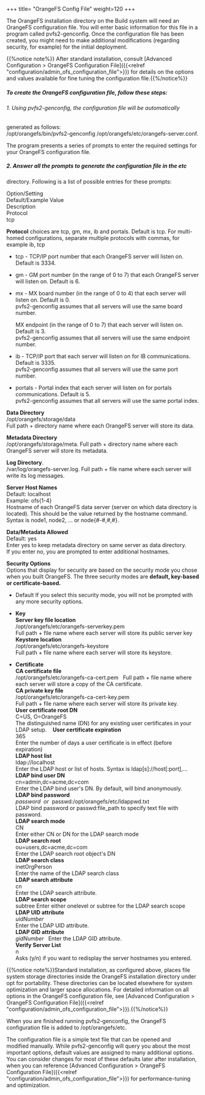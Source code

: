 +++
title= "OrangeFS Config File"
weight=120
+++

The OrangeFS installation directory on the Build system will need an OrangeFS configuration file. You will enter basic information for this file in a program called pvfs2-genconfig. Once the configuration file has been created, you might need to make additional modifications (regarding security, for example) for the initial deployment.
                         
{{%notice note%}} After standard installation, consult [Advanced Configuration > OrangeFS Configuration File]({{<relref "configuration/admin_ofs_configuration_file">}}) for details on the options and values available for fine tuning the configuration file.{{%/notice%}}


##### To create the OrangeFS configuration file, follow these steps:

###### 1.  Using pvfs2-genconfig, the configuration file will be automatically

generated as follows:  
/opt/orangefs/bin/pvfs2-genconfig /opt/orangefs/etc/orangefs-server.conf. 

The program presents a series of prompts to enter the required settings for your OrangeFS configuration file.

##### 2.  Answer all the prompts to generate the configuration file in the etc
directory. Following is a list of possible entries for these prompts:

Option/Setting    
Default/Example Value  
Description   
Protocol  
tcp   

**Protocol** choices are tcp, gm, mx, ib and portals. Default is tcp. For multi-homed configurations, separate multiple protocols with commas, for example ib, tcp

- tcp - TCP/IP port number that each OrangeFS server will listen on. Default is 3334.  

- gm - GM port number (in the range of 0 to 7) that each OrangeFS server will listen on. Default is 6.  

- mx - MX board number (in the range of 0 to 4) that each server will listen on. Default is 0.  
	pvfs2-genconfig assumes that all servers will use the same board number.  

	MX endpoint (in the range of 0 to 7) that each server will listen on. Default is 3.  
	pvfs2-genconfig assumes that all servers will use the same endpoint number.  
- ib - 
	TCP/IP port that each server will listen on for IB communications. Default is 3335.  
	pvfs2-genconfig assumes that all servers will use the same port number.  

- portals - Portal index that each server will listen on for portals communications. Default is 5.  
pvfs2-genconfig assumes that all servers will use the same portal index.  

**Data Directory**  
	/opt/orangefs/storage/data   
	Full path + directory name where each OrangeFS server will store its
data.   

**Metadata Directory**  
	/opt/orangefs/storage/meta. 
	Full path + directory name where each OrangeFS server will store its
metadata.  

**Log Directory**.  
	/var/log/orangefs-server.log. 
	Full path + file name where each server will write its log messages.  

**Server Host Names**    
	Default: localhost   
	Example: ofs{1-4}   
	Hostname of each OrangeFS data server (server on which data directory is
located). This should be the value returned by the hostname command.
Syntax is node1, node2, ... or node{\#-\#,\#,\#}.  

**Data/Metadata Allowed**   
	Default: yes    
Enter yes to keep metadata directory on same server as data directory.  
If you enter no, you are prompted to enter additional hostnames.   

**Security Options**    
	Options that display for security are based on the security mode you
chose when you built OrangeFS. The three security modes are **default,
key-based or certificate-based.**    

 - Default
	If you select this security mode, you will not be prompted with any more
security options.  

 - **Key**  
	**Server key file location**   
	/opt/orangefs/etc/orangefs-serverkey.pem  
	Full path + file name where each server will store its public server
key   
	**Keystore location**   
	/opt/orangefs/etc/orangefs-keystore  
	Full path + file name where each server will store its keystore.

 - **Certificate**  
	**CA certificate file**  
	/opt/orangefs/etc/orangefs-ca-cert.pem  
	Full path + file name where each server will store a copy of the CA
certificate.  
	**CA private key file**  
	/opt/orangefs/etc/orangefs-ca-cert-key.pem  
	Full path + file name where each server will store its private key.  
	**User certificate root DN**  
	C=US, O=OrangeFS  
	The distinguished name (DN) for any existing user certificates in your LDAP setup.    
	**User certificate expiration**  
	365    
	Enter the number of days a user certificate is in effect (before
expiration)  
	**LDAP host list**  
	ldap://localhost  
	Enter the LDAP host or list of hosts. Syntax is ldap[s]://host[:port],...  
	**LDAP bind user DN**  
	cn=admin,dc=acme,dc=com    
	Enter the LDAP bind user's DN. By default, will bind anonymously.  
	**LDAP bind password**  
	*password*  *or*  passwd:/opt/orangefs/etc/ldappwd.txt  
	LDAP bind password or passwd:file\_path to specify text file with
password.  
	**LDAP search mode**  
	CN    
	Enter either CN or DN for the LDAP search mode   
	**LDAP search root**  
	ou=users,dc=acme,dc=com    
	Enter the LDAP search root object's DN      
	**LDAP search class**  
	inetOrgPerson    
	Enter the name of the LDAP search class  <br>
	**LDAP search attribute**  
	cn  
	Enter the LDAP search attribute.  
	**LDAP search scope**  
	subtree 
	Enter either onelevel or subtree for the LDAP search scope    
	**LDAP UID attribute**   
	*uidNumber*  
	Enter the LDAP UID attribute.  
	**LDAP GID attribute**   
	*gidNumber*   
	Enter the LDAP GID attribute.  
	**Verify Server List**    
	n  
	Asks (y/n) if you want to redisplay the server hostnames you entered.  

{{%notice note%}}Standard installation, as configured above, places file
system storage directories inside the OrangeFS installation directory
under opt for portability. These directories can be located elsewhere
for system optimization and larger space allocations. For detailed
information on all options in the OrangeFS configuration file, see
[Advanced Configuration > OrangeFS Configuration File]({{<relref "configuration/admin_ofs_configuration_file">}}).{{%/notice%}}

When you are finished running pvfs2-genconfig, the OrangeFS
configuration file is added to /opt/orangefs/etc.

The configuration file is a simple text file that can be opened and
modified manually. While pvfs2-genconfig will query you about the most
important options, default values are assigned to many additional
options. You can consider changes for most of these defaults later after
installation, when you can reference
[Advanced Configuration > OrangeFS Configuration File]({{<relref "configuration/admin_ofs_configuration_file">}}) for performance-tuning and
optimization.

 

 

 

 

 
